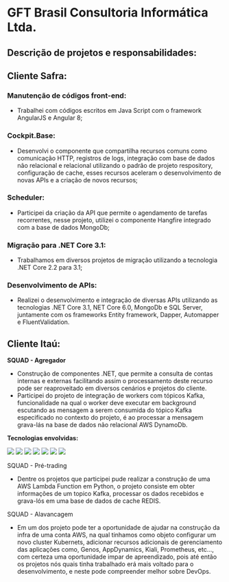 # GFT Brasil Consultoria Informática Ltda.

## Descrição de projetos e responsabilidades: 

## Cliente Safra:

### Manutenção de códigos front-end: 
  - Trabalhei com códigos escritos em Java Script com o framework AngularJS e Angular 8;

### Cockpit.Base: 
* Desenvolvi o componente que compartilha recursos comuns como comunicação HTTP, registros de logs, integração com base de dados não relacional e relacional utilizando o padrão de projeto respository, configuração de cache, esses recursos aceleram o  desenvolvimento de novas APIs e a criação de novos recursos;

### Scheduler: 
*	Participei da criação da API que permite o agendamento de tarefas recorrentes, nesse projeto, utilizei o componente Hangfire integrado com a base de dados MongoDb;

### Migração para .NET Core 3.1: 
* Trabalhamos em diversos projetos de migração utilizando  a tecnologia .NET Core 2.2 para 3.1;

### Desenvolvimento de APIs:  
* Realizei o desenvolvimento e integração de diversas APIs utilizando as tecnologias .NET Core 3.1, NET Core 6.0, MongoDb e SQL Server, juntamente com os frameworks Entity framework, Dapper, Automapper e FluentValidation.

## Cliente Itaú:
**SQUAD - Agregador**
* Construção de componentes .NET, que permite a consulta de contas internas e externas facilitando assim o processamento deste recurso pode ser reaproveitado em diversos cenários e projetos do cliente.
* Participei do projeto de integração de workers com tópicos Kafka, funcionalidade na qual o worker deve executar em background escutando as mensagem a serem consumida do tópico Kafka especificado no contexto do projeto, é ao processar a mensagem grava-lás na base de dados não relacional AWS DynamoDb. 

**Tecnologias envolvidas:**

<img src="https://img.shields.io/badge/Microsoft .Net Core 6.0-blue"/>
<img src="https://img.shields.io/badge/AWS-DynamoDB-orange"/>
<img src="https://img.shields.io/badge/AWS-Secret Manager-orange"/>
<img src="https://img.shields.io/badge/Kafka-Purple"/>
<img src="https://img.shields.io/badge/Terraform-gray"/>
<img src="https://img.shields.io/badge/GitHub-gray"/>
<img src="https://img.shields.io/badge/Stryker-gree"/>

SQUAD - Pré-trading
* Dentre os projetos que participei pude realizar a construção de uma AWS Lambda Function em Python, o projeto consiste em obter informações de um topico Kafka, processar os dados recebidos e grava-lós em uma base de dados de cache REDIS.

SQUAD - Alavancagem
* Em um dos projeto pode ter a oportunidade de ajudar na construção da infra de uma conta AWS, na qual tinhamos como objeto configurar um novo cluster Kubernets, adicionar recursos adicionais de gerenciamento das aplicações como, Genos, AppDynamics, Kiali, Prometheus, etc..., com certeza uma oportunidade impar de apreendizado, pois até então os projetos nós quais tinha trabalhado erá mais voltado para o desenvolvimento, e neste pode compreender melhor sobre DevOps.


